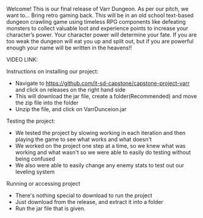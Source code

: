 Welcome! This is our final release of Varr Dungeon.
As per our pitch, we want to...
Bring retro gaming back. This will be in an old school text-based dungeon
crawling game using timeless RPG components like defeating monsters to collect valuable loot
and experience points to increase your character’s power. Your character power will determine
your fate. If you are too weak the dungeon will eat you up and split out, but if you are powerful
enough your name will be written in the heavens!!


VIDEO LINK:

Instructions on installing our project:
- Navigate to https://github.com/it-sd-capstone/capstone-project-varr and click on releases on the right hand side
- This will download the jar file, create a folder(Recommended) and move the zip file into the folder
- Unzip the file, and click on VarrDunceion.jar

Testing the project:
- We tested the project by slowing working in each iteration and then playing the game to see what works and what doesn't
- We worked on the project one step at a time, so we knew what was working and what wasn't so we were able to easily do testing without being confused
- We also were able to easily change any enemy stats to test out our leveling system

Running or accessing project
- There's nothing special to download to run the project
- Just download from the release, and extract it into a folder
- Run the jar file that is given.
